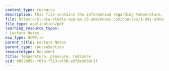 ```yaml
---
content_type: resource
description: This file contains the information regarding temperature, pressure, radiance.
file: https://ol-ocw-studio-app-qa.s3.amazonaws.com/courses/1-84j-atmospheric-chemistry-fall-2013/b052805cf0fbf513df58ed78e9d39c1f_MIT1_84JF13_Lec6IPT.pdf
file_type: application/pdf
learning_resource_types:
- Lecture Notes
ocw_type: OCWFile
parent_title: Lecture Notes
parent_type: CourseSection
resourcetype: Document
title: Temperature, pressure, radiance
uid: b052805c-f0fb-f513-df58-ed78e9d39c1f
---
```

